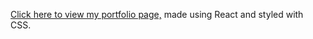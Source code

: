 [Click here to view my portfolio page,](https://willjc96.github.io/React-Portfolio/) made using React and styled with CSS.
